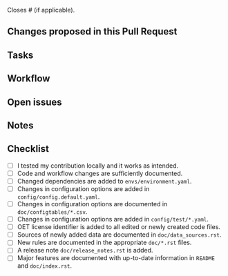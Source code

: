 Closes # (if applicable).

## Changes proposed in this Pull Request


## Tasks


## Workflow


## Open issues

 
## Notes


## Checklist

- [ ] I tested my contribution locally and it works as intended.
- [ ] Code and workflow changes are sufficiently documented.
- [ ] Changed dependencies are added to `envs/environment.yaml`.
- [ ] Changes in configuration options are added in `config/config.default.yaml`.
- [ ] Changes in configuration options are documented in `doc/configtables/*.csv`.
- [ ] Changes in configuration options are added in `config/test/*.yaml`.
- [ ] OET license identifier is added to all edited or newly created code files.
- [ ] Sources of newly added data are documented in `doc/data_sources.rst`.
- [ ] New rules are documented in the appropriate `doc/*.rst` files.
- [ ] A release note `doc/release_notes.rst` is added.
- [ ] Major features are documented with up-to-date information in `README` and `doc/index.rst`.
